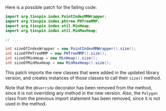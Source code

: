 Here is a possible patch for the failing code:

```java
import org.tinspin.index.PointIndexMMWrapper;
import org.tinspin.index.phtree.PHTreeMMP;
import org.tinspin.index.util.MinHeap;
import org.tinspin.index.util.MinMaxHeap;

// ...

int sizeOfIndexWrapper = new PointIndexMMWrapper().size();
int sizeOfPHTreeMMP = new PHTreeMMP().size();
int sizeOfMinHeap = new MinHeap().size();
int sizeOfMinMaxHeap = new MinMaxHeap().size();
```

This patch imports the new classes that were added in the updated library version, and creates instances of those classes to call their `size()` method.

Note that the `@Override` decorator has been removed from the method, since it is not overriding any method in the new version. Also, the `Polygon` class from the previous import statement has been removed, since it is not used in the method.